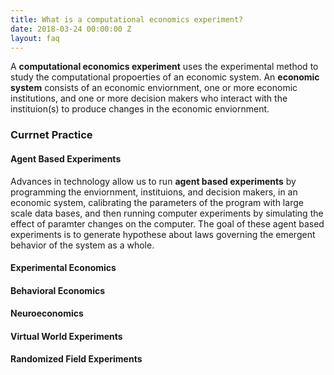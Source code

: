 ```yaml
---
title: What is a computational economics experiment?
date: 2018-03-24 00:00:00 Z
layout: faq
---
```

A **computational economics experiment** uses the experimental method to study the computational propoerties of an economic system.  An **economic system** consists of an economic enviornment, one or more economic institutions, and one or more decision makers who interact with the instituion(s) to produce changes in the economic enviornment.

### Currnet Practice

#### Agent Based Experiments
Advances in technology allow us to run **agent based experiments** by programming the enviornment, instituions, and decision makers, in an economic system, calibrating the parameters of the program with large scale data bases, and then running computer experiments by simulating the effect of paramter changes on the computer.  The goal of these agent based experiments is to generate hypothese about laws governing the emergent behavior of the system as a whole.  

#### Experimental Economics
#### Behavioral Economics
#### Neuroeconomics
#### Virtual World Experiments
#### Randomized Field Experiments

